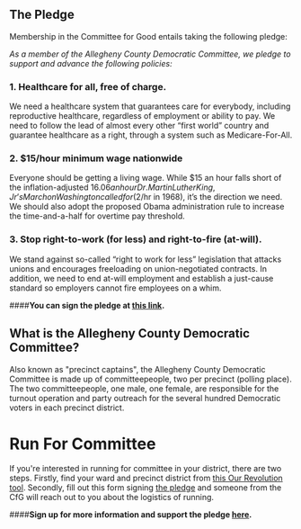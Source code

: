 ## The Pledge

Membership in the Committee for Good entails taking the following pledge: 

*As a member of the Allegheny County Democratic Committee, we pledge to support and advance the following policies:*

### 1. Healthcare for all, free of charge.

We need a healthcare system that guarantees care for everybody, including reproductive healthcare, regardless of employment or ability to pay. We need to follow the lead of almost every other “first world” country and guarantee healthcare as a right, through a system such as Medicare-For-All.

### 2. $15/hour minimum wage nationwide

Everyone should be getting a living wage. While $15 an hour falls short of the inflation-adjusted $16.06 an hour Dr. Martin Luther King, Jr’s March on Washington called for ($2/hr in 1968), it’s the direction we need. We should also adopt the proposed Obama administration rule to increase the time-and-a-half for overtime pay threshold.

### 3. Stop right-to-work (for less) and right-to-fire (at-will).

We stand against so-called “right to work for less” legislation that attacks unions and encourages freeloading on union-negotiated contracts. In addition, we need to end at-will employment and establish a just-cause standard so employers cannot fire employees on a whim.

####**You can sign the pledge at [this link](https://docs.google.com/forms/d/e/1FAIpQLSdyQ3nQ2Hus4k5-udNTd1czeycYiQzc5DPRl8dR7vnCmsxcGA/viewform).**

## What is the Allegheny County Democratic Committee?

Also known as "precinct captains", the Allegheny County Democratic Committee is made up of committeepeople, two per precinct (polling place). The two committeepeople, one male, one female, are responsible for the turnout operation and party outreach for the several hundred Democratic voters in each precinct district. 

# Run For Committee

If you're interested in running for committee in your district, there are two steps. Firstly, find your ward and precinct district from [this Our Revolution tool](http://transformtheparty.com/run-your-precinct/). Secondly, fill out this form signing [the pledge](#the-pledge) and someone from the CfG will reach out to you about the logistics of running.

####**Sign up for more information and support the pledge [here](https://docs.google.com/forms/d/e/1FAIpQLSdyQ3nQ2Hus4k5-udNTd1czeycYiQzc5DPRl8dR7vnCmsxcGA/viewform).**
